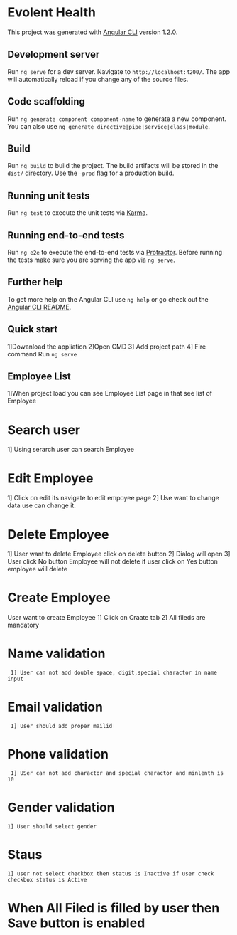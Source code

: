 # Evolent Health

This project was generated with [Angular CLI](https://github.com/angular/angular-cli) version 1.2.0.

## Development server

Run `ng serve` for a dev server. Navigate to `http://localhost:4200/`. The app will automatically reload if you change any of the source files.

## Code scaffolding

Run `ng generate component component-name` to generate a new component. You can also use `ng generate directive|pipe|service|class|module`.

## Build

Run `ng build` to build the project. The build artifacts will be stored in the `dist/` directory. Use the `-prod` flag for a production build.

## Running unit tests

Run `ng test` to execute the unit tests via [Karma](https://karma-runner.github.io).

## Running end-to-end tests

Run `ng e2e` to execute the end-to-end tests via [Protractor](http://www.protractortest.org/).
Before running the tests make sure you are serving the app via `ng serve`.

## Further help

To get more help on the Angular CLI use `ng help` or go check out the [Angular CLI README](https://github.com/angular/angular-cli/blob/master/README.md).

## Quick start
1]Dowanload the appliation
2]Open CMD
3] Add project path
4] Fire command Run `ng serve`

## Employee List
  1]When project load you can see Employee List page in that see list of Employee
  # Search user
   1] Using serarch user can search Employee
  # Edit Employee
   1] Click on edit its navigate to edit empoyee page
   2] Use want to change data use can change it.
  # Delete Employee
   1] User want to delete Employee click on delete button
   2] Dialog will open 
   3] User click No button Employee will not delete if user click on Yes button employee wiil delete
 # Create Employee
   User want to create Employee
   1] Click on Craate tab
   2] All fileds are mandatory
   # Name validation
     1] User can not add double space, digit,special charactor in name input
   # Email validation
     1] User should add proper mailid
   # Phone validation
     1] USer can not add charactor and special charactor and minlenth is 10
   # Gender validation 
    1] User should select gender 
   # Staus
    1] user not select checkbox then status is Inactive if user check checkbox status is Active 
    
   # When All Filed is filled by user then Save button is enabled
   
   
     
